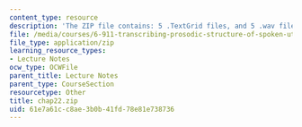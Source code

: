 ```yaml
---
content_type: resource
description: 'The ZIP file contains: 5 .TextGrid files, and 5 .wav files.'
file: /media/courses/6-911-transcribing-prosodic-structure-of-spoken-utterances-with-tobi-january-iap-2006/61e7a61cc8ae3b0b41fd78e81e738736_chap22.zip
file_type: application/zip
learning_resource_types:
- Lecture Notes
ocw_type: OCWFile
parent_title: Lecture Notes
parent_type: CourseSection
resourcetype: Other
title: chap22.zip
uid: 61e7a61c-c8ae-3b0b-41fd-78e81e738736
---
```

